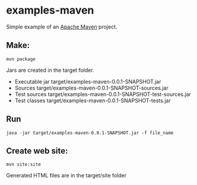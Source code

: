 examples-maven
==============

Simple example of an  [Apache Maven](http://maven.apache.org/ "Apache Maven") project.

Make:
--------------

    mvn package

Jars are created in the target folder.

* Executable jar 
        target/examples-maven-0.0.1-SNAPSHOT.jar
* Sources 
        target/examples-maven-0.0.1-SNAPSHOT-sources.jar
* Test sources 
        target/examples-maven-0.0.1-SNAPSHOT-test-sources.jar
* Test classes 
        target/examples-maven-0.0.1-SNAPSHOT-tests.jar
    

Run 
--------------

    java -jar target/examples-maven-0.0.1-SNAPSHOT.jar -f file_name

Create web site:
--------------

    mvn site:site 

Generated HTML files are in the target/site folder